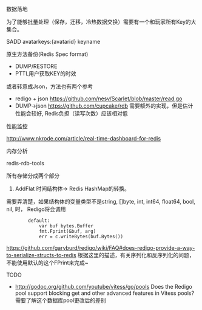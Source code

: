 
数据落地


为了能够批量处理（保存，迁移，冷热数据交换）需要有一个和玩家所有Key的大集合。

SADD avatarkeys:{avatarid} keyname

原生方法备份(Redis Spec format)

* DUMP/RESTORE
* PTTL用户获取KEY的时效

或者转意成Json，方法也有两个参考

* redigo + json https://github.com/nesv/Scarlet/blob/master/read.go
* DUMP->json https://github.com/cupcake/rdb 需要额外的实现，但是估计性能会较好, Redis负担（读写次数）应该相对低


性能监控

http://www.nkrode.com/article/real-time-dashboard-for-redis

内存分析

redis-rdb-tools


所有存储分成两个部分
1. AddFlat 时间结构体-> Redis
   HashMap的转换。

需要弄清楚，如果结构体的变量类型不是string, []byte,
int, int64, float64, bool, nil, 时， Redigo将会调用
```
		default:
			var buf bytes.Buffer
			fmt.Fprint(&buf, arg)
			err = c.writeBytes(buf.Bytes())
```
https://github.com/garyburd/redigo/wiki/FAQ#does-redigo-provide-a-way-to-serialize-structs-to-redis
根据这里的描述，有关序列化和反序列化的问题，不能使用默认的这个FPrint来完成~

TODO 

- http://godoc.org/github.com/youtube/vitess/go/pools Does the Redigo pool support blocking get and other advanced features in Vitess pools? 需要了解这个数据库pool更改后的差别


